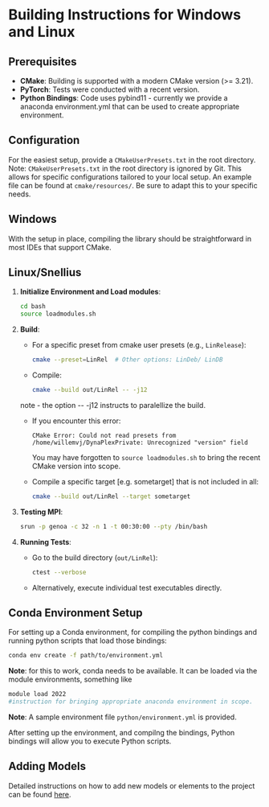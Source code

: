 # Building Instructions for Windows and Linux

## Prerequisites

- **CMake**: Building is supported with a modern CMake version (>= 3.21).
- **PyTorch**: Tests were conducted with a recent version. 
- **Python Bindings**: Code uses pybind11 - currently we provide a anaconda environment.yml that can be used to create appropriate environment. 

## Configuration

For the easiest setup, provide a `CMakeUserPresets.txt` in the root directory. Note: `CMakeUserPresets.txt` in the root directory is ignored by Git. This allows for specific configurations tailored to your local setup. An example file can be found at `cmake/resources/`. Be sure to adapt this to your specific needs.

## Windows

With the setup in place, compiling the library should be straightforward in most IDEs that support CMake.

## Linux/Snellius

1. **Initialize Environment and Load modules**:
    ```bash
    cd bash
    source loadmodules.sh
    ```

2. **Build**:
    - For a specific preset from cmake user presets (e.g., `LinRelease`):
        ```bash
        cmake --preset=LinRel  # Other options: LinDeb/ LinDB
        ```
    - Compile:
        ```bash
        cmake --build out/LinRel -- -j12
        ```
    note - the option -- -j12 instructs to paralellize the build. 
    - If you encounter this error:
        ```
        CMake Error: Could not read presets from /home/willemvj/DynaPlexPrivate: Unrecognized "version" field
        ```
      You may have forgotten to `source loadmodules.sh` to bring the recent CMake version into scope.

    - Compile a specific target [e.g. sometarget] that is not included in all:
        ```bash
        cmake --build out/LinRel --target sometarget
        ```

3. **Testing MPI**:
    ```bash
    srun -p genoa -c 32 -n 1 -t 00:30:00 --pty /bin/bash
    ```

4. **Running Tests**:
    - Go to the build directory (`out/LinRel`):
        ```bash
        ctest --verbose
        ```
    - Alternatively, execute individual test executables directly.

## Conda Environment Setup

For setting up a Conda environment, for compiling the python bindings and running python scripts that load those bindings:

```bash
conda env create -f path/to/environment.yml
```
**Note**: for this to work, conda needs to be available. It can be loaded via the module environments,
something like
```bash
module load 2022
#instruction for bringing appropriate anaconda environment in scope. 
```
**Note**: A sample environment file `python/environment.yml` is provided.

After setting up the environment, and compilng the bindings, Python bindings will allow you to execute Python scripts.

## Adding Models

Detailed instructions on how to add new models or elements to the project can be found [here](docs/adding_models.md).
